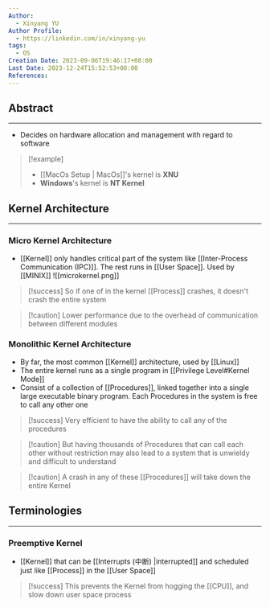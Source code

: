 ```yaml
---
Author:
  - Xinyang YU
Author Profile:
  - https://linkedin.com/in/xinyang-yu
tags:
  - OS
Creation Date: 2023-09-06T19:46:17+08:00
Last Date: 2023-12-24T15:52:53+08:00
References: 
---
```

## Abstract
---
- Decides on hardware allocation and management with regard to software


>[!example]
>- [[MacOs Setup | MacOs]]'s kernel is **XNU**
>- **Windows**'s kernel is **NT Kernel**


## Kernel Architecture
---
### Micro Kernel Architecture 
- [[Kernel]] only handles critical part of the system like [[Inter-Process Communication (IPC)]]. The rest runs in [[User Space]]. Used by [[MINIX]]
![[microkernel.png]]

>[!success] So if one of in the kernel [[Process]] crashes, it doesn't crash the entire system 

>[!caution] Lower performance due to the overhead of communication between different modules


### Monolithic Kernel Architecture
- By far, the most common [[Kernel]] architecture, used by [[Linux]]
- The entire kernel runs as a single program in [[Privilege Level#Kernel Mode]]
- Consist of a collection of [[Procedures]], linked together into a single large executable binary program. Each Procedures in the system is free to call any other one

>[!success] Very efficient to have the ability to call any of the procedures

>[!caution]  But having thousands of Procedures that can call each other without restriction may also lead to a system that is unwieldy and difficult to understand

>[!caution] A crash in any of these [[Procedures]] will take down the entire Kernel

## Terminologies 
---
### Preemptive Kernel
- [[Kernel]] that can be [[Interrupts (中断) |interrupted]] and scheduled just like [[Process]] in the [[User Space]] 

>[!success] This prevents the Kernel from hogging the [[CPU]], and slow down user space process